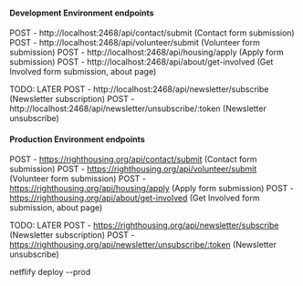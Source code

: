 #### Development Environment endpoints

POST - http://localhost:2468/api/contact/submit (Contact form submission)
POST - http://localhost:2468/api/volunteer/submit (Volunteer form submission)
POST - http://localhost:2468/api/housing/apply (Apply form submission)
POST - http://localhost:2468/api/about/get-involved (Get Involved form submission, about page)

TODO: LATER
POST - http://localhost:2468/api/newsletter/subscribe (Newsletter subscription)
POST - http://localhost:2468/api/newsletter/unsubscribe/:token (Newsletter unsubscribe)

#### Production Environment endpoints

POST - https://righthousing.org/api/contact/submit (Contact form submission)
POST - https://righthousing.org/api/volunteer/submit (Volunteer form submission)
POST - https://righthousing.org/api/housing/apply (Apply form submission)
POST - https://righthousing.org/api/about/get-involved (Get Involved form submission, about page)

TODO: LATER
POST - https://righthousing.org/api/newsletter/subscribe (Newsletter subscription)
POST - https://righthousing.org/api/newsletter/unsubscribe/:token (Newsletter unsubscribe)

netflify deploy --prod
